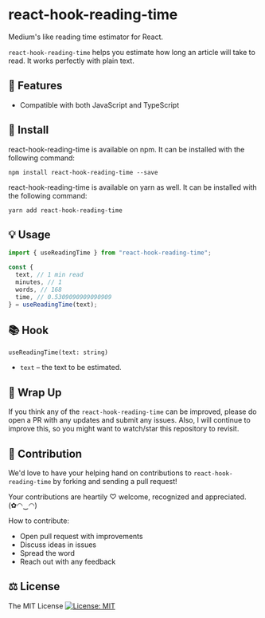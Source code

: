 # react-hook-reading-time

Medium's like reading time estimator for React.

`react-hook-reading-time` helps you estimate how long an article will take to read. It works perfectly with plain text.

## 🎁 Features

* Compatible with both JavaScript and TypeScript

## 🔧 Install

react-hook-reading-time is available on npm. It can be installed with the following command:

```
npm install react-hook-reading-time --save
```

react-hook-reading-time is available on yarn as well. It can be installed with the following command:

```
yarn add react-hook-reading-time
```

## 💡 Usage

```js
import { useReadingTime } from "react-hook-reading-time";

const {
  text, // 1 min read
  minutes, // 1
  words, // 168
  time, // 0.5309090909090909
} = useReadingTime(text);
```

## 📚 Hook

`useReadingTime(text: string)`
  * `text` – the text to be estimated.

## 💖 Wrap Up

If you think any of the `react-hook-reading-time` can be improved, please do open a PR with any updates and submit any issues. Also, I will continue to improve this, so you might want to watch/star this repository to revisit.

## 🌟 Contribution

We'd love to have your helping hand on contributions to `react-hook-reading-time` by forking and sending a pull request!

Your contributions are heartily ♡ welcome, recognized and appreciated. (✿◠‿◠)

How to contribute:

- Open pull request with improvements
- Discuss ideas in issues
- Spread the word
- Reach out with any feedback

## ⚖️ License

The MIT License [![License: MIT](https://img.shields.io/badge/License-MIT-yellow.svg)](https://opensource.org/licenses/MIT)

<!-- https://raw.githubusercontent.com/bunlong/react-barcodes/master/README/logo.png -->
